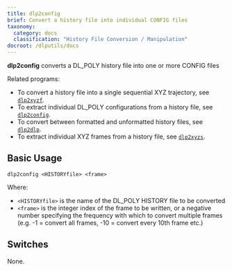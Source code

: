 ```yaml
---
title: dlp2config
brief: Convert a history file into individual CONFIG files
taxonomy:
  category: docs
  classification: "History File Conversion / Manipulation"
docroot: /dlputils/docs
---
```


**dlp2config** converts a DL_POLY history file into one or more CONFIG files

Related programs:
+ To convert a history file into a single sequential XYZ trajectory, see [`dlp2xyzf`](dlp2xyzf).
+ To extract individual DL_POLY configurations from a history file, see [`dlp2config`](dlp2config).
+ To convert between formatted and unformatted history files, see [`dlp2dlp`](dlp2dlp).
+ To extract individual XYZ frames from a history file, see [`dlp2xyzs`](dlp2xyzs).

## Basic Usage

```
dlp2config <HISTORYfile> <frame>
```

Where:
+ `<HISTORYfile>` is the name of the DL_POLY HISTORY file to be converted
+ `<frame>` is the integer index of the frame to be written, or a negative number specifying the frequency with which to convert multiple frames (e.g. -1 = convert all frames, -10 = convert every 10th frame etc.)

## Switches

None.

